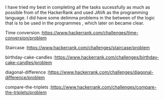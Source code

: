 I have tried my best in completing all the tasks sucessfully as much as possible from of the HackerRank and used JAVA as the programming language.
I did have some delimma problems in the between of the logic that is to be used in the programmes , which later on became clear.

Time conversion :https://www.hackerrank.com/challenges/time-conversion/problem

Staircase :https://www.hackerrank.com/challenges/staircase/problem

birthday-cake-candles :https://www.hackerrank.com/challenges/birthday-cake-candles/problem

diagonal-difference :https://www.hackerrank.com/challenges/diagonal-difference/problem

compare-the-triplets :https://www.hackerrank.com/challenges/compare-the-triplets/problem
